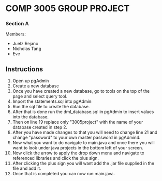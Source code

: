 # COMP 3005 GROUP PROJECT
### Section A

Members: 
* Juelz Rejano
* Nicholas Tang
* Eve

## Instructions
1. Open up pgAdmin
1. Create a new database
1. Once you have created a new database, go to tools on the top of the page and select query tool.
1. Import the statements.sql into pgAdmin
1. Run the sql file to create the database. 
1. After that is done run the dml_database.sql in pgAdmin to insert values into the database.
1. Then on line 19 replace only "3005project" with the name of your database created in step 2.
1. After you have made changes to that you will need to change line 21 and change "password" to your own master password in pgAdmin4.
1. Now what you want to do navigate to main.java and once there you will want to look under java projects in the bottom left of your screen.
1. Now click the arrow to apply the drop down menu and navigate to referenced libraries and click the plus sign.
1. After clicking the plus sign you will want add the .jar file supplied in the file and add it.
1. Once that is completed you can now run main.java.
 
